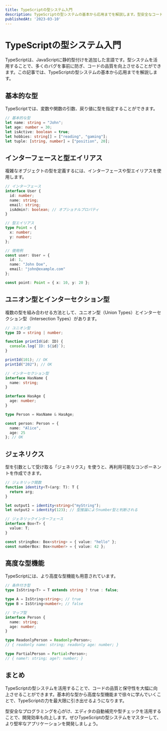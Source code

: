 ```yaml
---
title: TypeScriptの型システム入門
description: TypeScriptの型システムの基本から応用までを解説します。型安全なコードの書き方を学びましょう。
publishedAt: '2023-03-10'
---
```


# TypeScriptの型システム入門

TypeScriptは、JavaScriptに静的型付けを追加した言語です。型システムを活用することで、多くのバグを事前に防ぎ、コードの品質を向上させることができます。この記事では、TypeScriptの型システムの基本から応用までを解説します。

## 基本的な型

TypeScriptでは、変数や関数の引数、戻り値に型を指定することができます。

```typescript
// 基本的な型
let name: string = "John";
let age: number = 30;
let isActive: boolean = true;
let hobbies: string[] = ["reading", "gaming"];
let tuple: [string, number] = ["position", 20];
```

## インターフェースと型エイリアス

複雑なオブジェクトの型を定義するには、インターフェースや型エイリアスを使用します。

```typescript
// インターフェース
interface User {
  id: number;
  name: string;
  email: string;
  isAdmin?: boolean; // オプショナルプロパティ
}

// 型エイリアス
type Point = {
  x: number;
  y: number;
};

// 使用例
const user: User = {
  id: 1,
  name: "John Doe",
  email: "john@example.com"
};

const point: Point = { x: 10, y: 20 };
```

## ユニオン型とインターセクション型

複数の型を組み合わせる方法として、ユニオン型（Union Types）とインターセクション型（Intersection Types）があります。

```typescript
// ユニオン型
type ID = string | number;

function printId(id: ID) {
  console.log(`ID: ${id}`);
}

printId(101); // OK
printId("202"); // OK

// インターセクション型
interface HasName {
  name: string;
}

interface HasAge {
  age: number;
}

type Person = HasName & HasAge;

const person: Person = {
  name: "Alice",
  age: 25
}; // OK
```

## ジェネリクス

型を引数として受け取る「ジェネリクス」を使うと、再利用可能なコンポーネントを作成できます。

```typescript
// ジェネリック関数
function identity<T>(arg: T): T {
  return arg;
}

let output1 = identity<string>("myString");
let output2 = identity(123); // 型推論によりnumber型と判断される

// ジェネリックインターフェース
interface Box<T> {
  value: T;
}

const stringBox: Box<string> = { value: "hello" };
const numberBox: Box<number> = { value: 42 };
```

## 高度な型機能

TypeScriptには、より高度な型機能も用意されています。

```typescript
// 条件付き型
type IsString<T> = T extends string ? true : false;

type A = IsString<string>; // true
type B = IsString<number>; // false

// マップ型
interface Person {
  name: string;
  age: number;
}

type ReadonlyPerson = Readonly<Person>;
// { readonly name: string; readonly age: number; }

type PartialPerson = Partial<Person>;
// { name?: string; age?: number; }
```

## まとめ

TypeScriptの型システムを活用することで、コードの品質と保守性を大幅に向上させることができます。基本的な型から高度な型機能まで徐々に学んでいくことで、TypeScriptの力を最大限に引き出せるようになります。

型安全なプログラミングを心がけ、エディタの自動補完や型チェックを活用することで、開発効率も向上します。ぜひTypeScriptの型システムをマスターして、より堅牢なアプリケーションを開発しましょう。 
